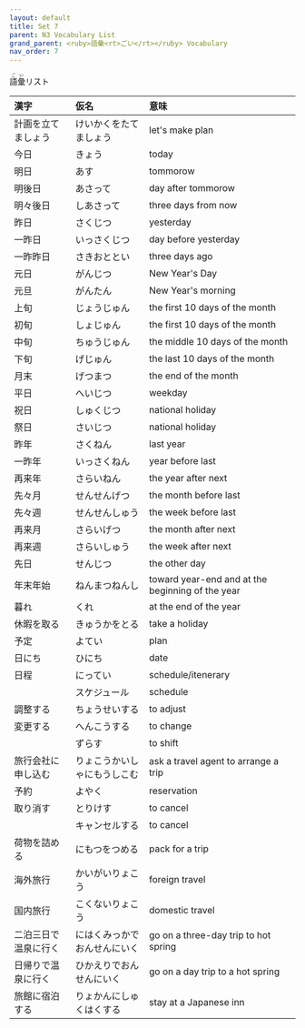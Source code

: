 ```yaml
---
layout: default
title: Set 7
parent: N3 Vocabulary List
grand_parent: <ruby>語彙<rt>ごい</rt></ruby> Vocabulary
nav_order: 7
---
```


<ruby>語彙<rt>ごい</rt></ruby>リスト

| 漢字                 | 仮名                         | 意味                                             |
| :------------------- | :--------------------------- | :----------------------------------------------- |
| 計画を立てましょう   | けいかくをたてましょう       | let's make plan                                  |
| 今日                 | きょう                       | today                                            |
| 明日                 | あす                         | tommorow                                         |
| 明後日               | あさって                     | day after tommorow                               |
| 明々後日             | しあさって                   | three days from now                              |
| 昨日                 | さくじつ                     | yesterday                                        |
| 一昨日               | いっさくじつ                 | day before yesterday                             |
| 一昨昨日             | さきおととい                 | three days ago                                   |
| 元日                 | がんじつ                     | New Year's Day                                   |
| 元旦                 | がんたん                     | New Year's morning                               |
| 上旬                 | じょうじゅん                 | the first 10 days of the month                   |
| 初旬                 | しょじゅん                   | the first 10 days of the month                   |
| 中旬                 | ちゅうじゅん                 | the middle 10 days of the month                  |
| 下旬                 | げじゅん                     | the last 10 days of the month                    |
| 月末                 | げつまつ                     | the end of the month                             |
| 平日                 | へいじつ                     | weekday                                          |
| 祝日                 | しゅくじつ                   | national holiday                                 |
| 祭日                 | さいじつ                     | national holiday                                 |
| 昨年                 | さくねん                     | last year                                        |
| 一昨年               | いっさくねん                 | year before last                                 |
| 再来年               | さらいねん                   | the year after next                              |
| 先々月               | せんせんげつ                 | the month before last                            |
| 先々週               | せんせんしゅう               | the week before last                             |
| 再来月               | さらいげつ                   | the month after next                             |
| 再来週               | さらいしゅう                 | the week after next                              |
| 先日                 | せんじつ                     | the other day                                    |
| 年末年始             | ねんまつねんし               | toward year-end and at the beginning of the year |
| 暮れ                 | くれ                         | at the end of the year                           |
| 休暇を取る           | きゅうかをとる               | take a holiday                                   |
| 予定                 | よてい                       | plan                                             |
| 日にち               | ひにち                       | date                                             |
| 日程                 | にってい                     | schedule/itenerary                               |
|                      | スケジュール                 | schedule                                         |
| 調整する             | ちょうせいする               | to adjust                                        |
| 変更する             | へんこうする                 | to change                                        |
|                      | ずらす                       | to shift                                         |
| 旅行会社に申し込む   | りょこうかいしゃにもうしこむ | ask a travel agent to arrange a trip             |
| 予約                 | よやく                       | reservation                                      |
| 取り消す             | とりけす                     | to cancel                                        |
|                      | キャンセルする               | to cancel                                        |
| 荷物を詰める         | にもつをつめる               | pack for a trip                                  |
| 海外旅行             | かいがいりょこう             | foreign travel                                   |
| 国内旅行             | こくないりょこう             | domestic travel                                  |
| 二泊三日で温泉に行く | にはくみっかでおんせんにいく | go on a three-day trip to hot spring             |
| 日帰りで温泉に行く   | ひかえりでおんせんにいく     | go on a day trip to a hot spring                 |
| 旅館に宿泊する       | りょかんにしゅくはくする     | stay at a Japanese inn                           |
